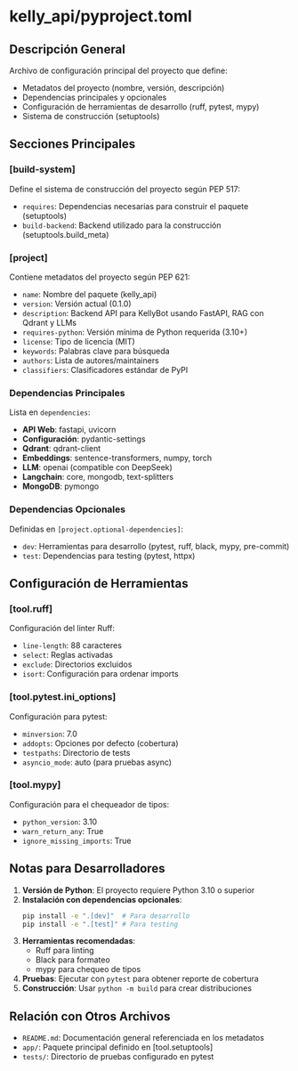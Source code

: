 # kelly_api/pyproject.toml

## Descripción General
Archivo de configuración principal del proyecto que define:
- Metadatos del proyecto (nombre, versión, descripción)
- Dependencias principales y opcionales
- Configuración de herramientas de desarrollo (ruff, pytest, mypy)
- Sistema de construcción (setuptools)

## Secciones Principales

### [build-system]
Define el sistema de construcción del proyecto según PEP 517:
- `requires`: Dependencias necesarias para construir el paquete (setuptools)
- `build-backend`: Backend utilizado para la construcción (setuptools.build_meta)

### [project]
Contiene metadatos del proyecto según PEP 621:
- `name`: Nombre del paquete (kelly_api)
- `version`: Versión actual (0.1.0)
- `description`: Backend API para KellyBot usando FastAPI, RAG con Qdrant y LLMs
- `requires-python`: Versión mínima de Python requerida (3.10+)
- `license`: Tipo de licencia (MIT)
- `keywords`: Palabras clave para búsqueda
- `authors`: Lista de autores/maintainers
- `classifiers`: Clasificadores estándar de PyPI

### Dependencias Principales
Lista en `dependencies`:
- **API Web**: fastapi, uvicorn
- **Configuración**: pydantic-settings
- **Qdrant**: qdrant-client
- **Embeddings**: sentence-transformers, numpy, torch
- **LLM**: openai (compatible con DeepSeek)
- **Langchain**: core, mongodb, text-splitters
- **MongoDB**: pymongo

### Dependencias Opcionales
Definidas en `[project.optional-dependencies]`:
- `dev`: Herramientas para desarrollo (pytest, ruff, black, mypy, pre-commit)
- `test`: Dependencias para testing (pytest, httpx)

## Configuración de Herramientas

### [tool.ruff]
Configuración del linter Ruff:
- `line-length`: 88 caracteres
- `select`: Reglas activadas
- `exclude`: Directorios excluidos
- `isort`: Configuración para ordenar imports

### [tool.pytest.ini_options]
Configuración para pytest:
- `minversion`: 7.0
- `addopts`: Opciones por defecto (cobertura)
- `testpaths`: Directorio de tests
- `asyncio_mode`: auto (para pruebas async)

### [tool.mypy]
Configuración para el chequeador de tipos:
- `python_version`: 3.10
- `warn_return_any`: True
- `ignore_missing_imports`: True

## Notas para Desarrolladores
1. **Versión de Python**: El proyecto requiere Python 3.10 o superior
2. **Instalación con dependencias opcionales**:
   ```bash
   pip install -e ".[dev]"  # Para desarrollo
   pip install -e ".[test]" # Para testing
   ```
3. **Herramientas recomendadas**:
   - Ruff para linting
   - Black para formateo
   - mypy para chequeo de tipos
4. **Pruebas**: Ejecutar con `pytest` para obtener reporte de cobertura
5. **Construcción**: Usar `python -m build` para crear distribuciones

## Relación con Otros Archivos
- `README.md`: Documentación general referenciada en los metadatos
- `app/`: Paquete principal definido en [tool.setuptools]
- `tests/`: Directorio de pruebas configurado en pytest